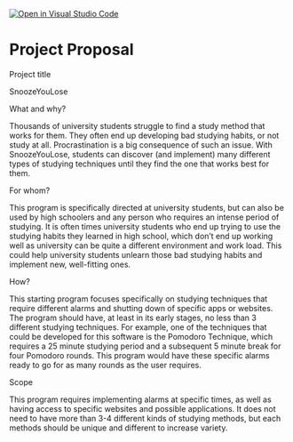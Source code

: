 [![Open in Visual Studio Code](https://classroom.github.com/assets/open-in-vscode-c66648af7eb3fe8bc4f294546bfd86ef473780cde1dea487d3c4ff354943c9ae.svg)](https://classroom.github.com/online_ide?assignment_repo_id=8478025&assignment_repo_type=AssignmentRepo)
# Project Proposal

Project title

SnoozeYouLose

What and why?

Thousands of university students struggle to find a study method that works for them. They often end up developing bad studying habits, or not study at all. Procrastination is a big consequence of such an issue. With SnoozeYouLose, students can discover (and implement) many different types of studying techniques until they find the one that works best for them. 


For whom?

This program is specifically directed at university students, but can also be used by high schoolers and any person who requires an intense period of studying. It is often times university students who end up trying to use the studying habits they learned in high school, which don’t end up working well as university can be quite a different environment and work load. This could help university students unlearn those bad studying habits and implement new, well-fitting ones. 

How?

This starting program focuses specifically on studying techniques that require different alarms and shutting down of specific apps or websites. The program should have, at least in its early stages, no less than 3 different studying techniques. For example, one of the techniques that could be developed for this software is the Pomodoro Technique, which requires a 25 minute studying period and a subsequent 5 minute break for four Pomodoro rounds. This program would have these specific alarms ready to go for as many rounds as the user requires.



Scope

This program requires implementing alarms at specific times, as well as having access to specific websites and possible applications. It does not need to have more than 3-4 different kinds of studying methods, but each methods should be unique and different to increase variety.  
